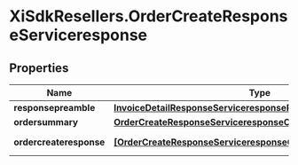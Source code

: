 # XiSdkResellers.OrderCreateResponseServiceresponse

## Properties

Name | Type | Description | Notes
------------ | ------------- | ------------- | -------------
**responsepreamble** | [**InvoiceDetailResponseServiceresponseResponsepreamble**](InvoiceDetailResponseServiceresponseResponsepreamble.md) |  | [optional] 
**ordersummary** | [**OrderCreateResponseServiceresponseOrdersummary**](OrderCreateResponseServiceresponseOrdersummary.md) |  | [optional] 
**ordercreateresponse** | [**[OrderCreateResponseServiceresponseOrdercreateresponseInner]**](OrderCreateResponseServiceresponseOrdercreateresponseInner.md) | Collection of orders | [optional] 


